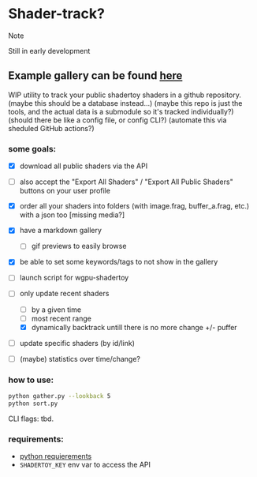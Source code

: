 # Shader-track?

> [!NOTE]
> Still in early development

## Example gallery can be found [here](./jakel101/README.md)

WIP utility to track your public shadertoy shaders in a github repository.
(maybe this should be a database instead...)
(maybe this repo is just the tools, and the actual data is a submodule so it's tracked individually?)
(should there be like a config file, or config CLI?)
(automate this via sheduled GitHub actions?)

### some goals:
* [x] download all public shaders via the API
* [ ] also accept the "Export All Shaders" / "Export All Public Shaders" buttons on your user profile
* [x] order all your shaders into folders (with image.frag, buffer_a.frag, etc.) with a json too [missing media?]
* [x] have a markdown gallery
    * [ ] gif previews to easily browse
* [x] be able to set some keywords/tags to not show in the gallery
* [ ] launch script for wgpu-shadertoy
* [ ] only update recent shaders
    * [ ] by a given time
    * [ ] most recent range 
    * [x] dynamically backtrack untill there is no more change +/- puffer
* [ ] update specific shaders (by id/link)
* [ ] (maybe) statistics over time/change?


### how to use:
```bash
python gather.py --lookback 5
python sort.py
```
CLI flags: tbd.

### requirements:
* [python requierements](/requierements.txt)
* `SHADERTOY_KEY` env var to access the API